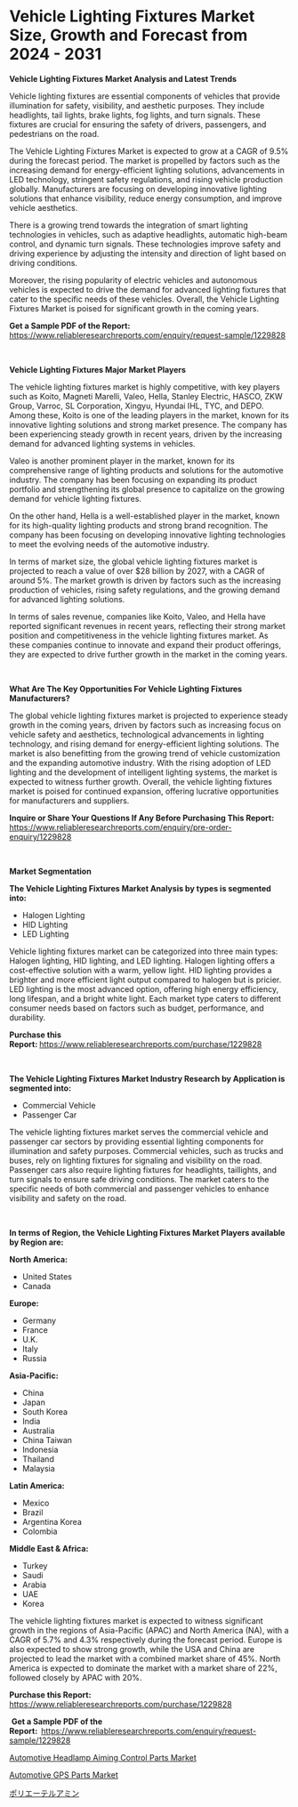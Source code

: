 <p><h1>Vehicle Lighting Fixtures Market Size, Growth and Forecast from 2024 - 2031</h1></p><p><strong>Vehicle Lighting Fixtures Market Analysis and Latest Trends</strong></p>
<p><p>Vehicle lighting fixtures are essential components of vehicles that provide illumination for safety, visibility, and aesthetic purposes. They include headlights, tail lights, brake lights, fog lights, and turn signals. These fixtures are crucial for ensuring the safety of drivers, passengers, and pedestrians on the road.</p><p>The Vehicle Lighting Fixtures Market is expected to grow at a CAGR of 9.5% during the forecast period. The market is propelled by factors such as the increasing demand for energy-efficient lighting solutions, advancements in LED technology, stringent safety regulations, and rising vehicle production globally. Manufacturers are focusing on developing innovative lighting solutions that enhance visibility, reduce energy consumption, and improve vehicle aesthetics.</p><p>There is a growing trend towards the integration of smart lighting technologies in vehicles, such as adaptive headlights, automatic high-beam control, and dynamic turn signals. These technologies improve safety and driving experience by adjusting the intensity and direction of light based on driving conditions.</p><p>Moreover, the rising popularity of electric vehicles and autonomous vehicles is expected to drive the demand for advanced lighting fixtures that cater to the specific needs of these vehicles. Overall, the Vehicle Lighting Fixtures Market is poised for significant growth in the coming years.</p></p>
<p><strong>Get a Sample PDF of the Report:&nbsp;</strong> <a href="https://www.reliableresearchreports.com/enquiry/request-sample/1229828">https://www.reliableresearchreports.com/enquiry/request-sample/1229828</a></p>
<p>&nbsp;</p>
<p><strong>Vehicle Lighting Fixtures Major Market Players</strong></p>
<p><p>The vehicle lighting fixtures market is highly competitive, with key players such as Koito, Magneti Marelli, Valeo, Hella, Stanley Electric, HASCO, ZKW Group, Varroc, SL Corporation, Xingyu, Hyundai IHL, TYC, and DEPO. Among these, Koito is one of the leading players in the market, known for its innovative lighting solutions and strong market presence. The company has been experiencing steady growth in recent years, driven by the increasing demand for advanced lighting systems in vehicles.</p><p>Valeo is another prominent player in the market, known for its comprehensive range of lighting products and solutions for the automotive industry. The company has been focusing on expanding its product portfolio and strengthening its global presence to capitalize on the growing demand for vehicle lighting fixtures.</p><p>On the other hand, Hella is a well-established player in the market, known for its high-quality lighting products and strong brand recognition. The company has been focusing on developing innovative lighting technologies to meet the evolving needs of the automotive industry.</p><p>In terms of market size, the global vehicle lighting fixtures market is projected to reach a value of over $28 billion by 2027, with a CAGR of around 5%. The market growth is driven by factors such as the increasing production of vehicles, rising safety regulations, and the growing demand for advanced lighting solutions.</p><p>In terms of sales revenue, companies like Koito, Valeo, and Hella have reported significant revenues in recent years, reflecting their strong market position and competitiveness in the vehicle lighting fixtures market. As these companies continue to innovate and expand their product offerings, they are expected to drive further growth in the market in the coming years.</p></p>
<p>&nbsp;</p>
<p><strong>What Are The Key Opportunities For Vehicle Lighting Fixtures Manufacturers?</strong></p>
<p><p>The global vehicle lighting fixtures market is projected to experience steady growth in the coming years, driven by factors such as increasing focus on vehicle safety and aesthetics, technological advancements in lighting technology, and rising demand for energy-efficient lighting solutions. The market is also benefitting from the growing trend of vehicle customization and the expanding automotive industry. With the rising adoption of LED lighting and the development of intelligent lighting systems, the market is expected to witness further growth. Overall, the vehicle lighting fixtures market is poised for continued expansion, offering lucrative opportunities for manufacturers and suppliers.</p></p>
<p><strong>Inquire or Share Your Questions If Any Before Purchasing This Report:</strong> <a href="https://www.reliableresearchreports.com/enquiry/pre-order-enquiry/1229828">https://www.reliableresearchreports.com/enquiry/pre-order-enquiry/1229828</a></p>
<p>&nbsp;</p>
<p><strong>Market Segmentation</strong></p>
<p><strong>The Vehicle Lighting Fixtures Market Analysis by types is segmented into:</strong></p>
<p><ul><li>Halogen Lighting</li><li>HID Lighting</li><li>LED Lighting</li></ul></p>
<p><p>Vehicle lighting fixtures market can be categorized into three main types: Halogen lighting, HID lighting, and LED lighting. Halogen lighting offers a cost-effective solution with a warm, yellow light. HID lighting provides a brighter and more efficient light output compared to halogen but is pricier. LED lighting is the most advanced option, offering high energy efficiency, long lifespan, and a bright white light. Each market type caters to different consumer needs based on factors such as budget, performance, and durability.</p></p>
<p><strong>Purchase this Report:&nbsp;</strong><a href="https://www.reliableresearchreports.com/purchase/1229828">https://www.reliableresearchreports.com/purchase/1229828</a></p>
<p>&nbsp;</p>
<p><strong>The Vehicle Lighting Fixtures Market Industry Research by Application is segmented into:</strong></p>
<p><ul><li>Commercial Vehicle</li><li>Passenger Car</li></ul></p>
<p><p>The vehicle lighting fixtures market serves the commercial vehicle and passenger car sectors by providing essential lighting components for illumination and safety purposes. Commercial vehicles, such as trucks and buses, rely on lighting fixtures for signaling and visibility on the road. Passenger cars also require lighting fixtures for headlights, taillights, and turn signals to ensure safe driving conditions. The market caters to the specific needs of both commercial and passenger vehicles to enhance visibility and safety on the road.</p></p>
<p>&nbsp;</p>
<p><strong>In terms of Region, the Vehicle Lighting Fixtures Market Players available by Region are:</strong></p>
<p>
    <p> <strong> North America: </strong>
        <ul>
            <li>United States</li>
            <li>Canada</li>
        </ul>
        </p> 
    <p> <strong> Europe: </strong>
        <ul>
            <li>Germany</li>
            <li>France</li>
            <li>U.K.</li>
            <li>Italy</li>
            <li>Russia</li>
        </ul>
        </p> 
    <p> <strong> Asia-Pacific: </strong>
        <ul>
            <li>China</li>
            <li>Japan</li>
            <li>South Korea</li>
            <li>India</li>
            <li>Australia</li>
            <li>China Taiwan</li>
            <li>Indonesia</li>
            <li>Thailand</li>
            <li>Malaysia</li>
        </ul>
        </p> 
    <p> <strong> Latin America: </strong>
        <ul>
            <li>Mexico</li>
            <li>Brazil</li>
            <li>Argentina Korea</li>
            <li>Colombia</li>
        </ul>
        </p> 
    <p> <strong> Middle East & Africa: </strong>
        <ul>
            <li>Turkey</li>
            <li>Saudi</li>
            <li>Arabia</li>
            <li>UAE</li>
            <li>Korea</li>
        </ul>
    </p>
    </p>
<p><p>The vehicle lighting fixtures market is expected to witness significant growth in the regions of Asia-Pacific (APAC) and North America (NA), with a CAGR of 5.7% and 4.3% respectively during the forecast period. Europe is also expected to show strong growth, while the USA and China are projected to lead the market with a combined market share of 45%. North America is expected to dominate the market with a market share of 22%, followed closely by APAC with 20%.</p></p>
<p><strong>Purchase this Report: </strong><a href="https://www.reliableresearchreports.com/purchase/1229828">https://www.reliableresearchreports.com/purchase/1229828</a></p>
<p>&nbsp;<strong>Get a Sample PDF of the Report:&nbsp;&nbsp;</strong><a href="https://www.reliableresearchreports.com/enquiry/request-sample/1229828">https://www.reliableresearchreports.com/enquiry/request-sample/1229828</a></p>
<p><strong></strong></p>
<p><p><a href="https://view.publitas.com/reportprime-1/automotive-headlamp-aiming-control-parts-market-size-evaluating-its-market-trends-growth-and-projections-2023-2030/">Automotive Headlamp Aiming Control Parts Market</a></p><p><a href="https://view.publitas.com/reportprime-1/automotive-gps-parts-market-size-global-industry-overview-market-segmentation-and-forecast-2023-to-2030/">Automotive GPS Parts Market</a></p><p><a href="https://medium.com/@francoweber2023/%E3%83%9D%E3%83%AA%E3%82%A8%E3%83%BC%E3%83%86%E3%83%AB%E3%82%A2%E3%83%9F%E3%83%B3%E5%B8%82%E5%A0%B4%E3%83%AC%E3%83%9D%E3%83%BC%E3%83%88%E3%81%AF-%E3%81%93%E3%81%AE%E5%B8%82%E5%A0%B4%E3%81%AE%E6%9C%80%E6%96%B0%E3%81%AE%E3%83%88%E3%83%AC%E3%83%B3%E3%83%89%E3%81%A8%E6%88%90%E9%95%B7%E6%A9%9F%E4%BC%9A%E3%82%92%E6%98%8E%E3%82%89%E3%81%8B%E3%81%AB%E3%81%97%E3%81%A6%E3%81%84%E3%81%BE%E3%81%99-db65b2b45400">ポリエーテルアミン</a></p></p>